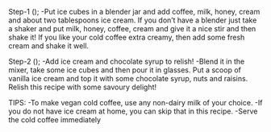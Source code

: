 Step-1 ();
-Put ice cubes in a blender jar and add coffee, milk, honey, cream and about two tablespoons ice cream. If you don’t have a blender just take a shaker and put milk, honey, coffee, cream and give it a nice stir and then shake it! If you like your cold coffee extra creamy, then add some fresh cream and shake it well.

Step-2 ();
-Add ice cream and chocolate syrup to relish!
-Blend it in the mixer, take some ice cubes and then pour it in glasses. Put a scoop of vanilla ice cream and top it with some chocolate syrup, nuts and raisins. Relish this recipe with some savoury delight!

TIPS:
-To make vegan cold coffee, use any non-dairy milk of your choice.
-If you do not have ice cream at home, you can skip that in this recipe.
-Serve the cold coffee immediately


